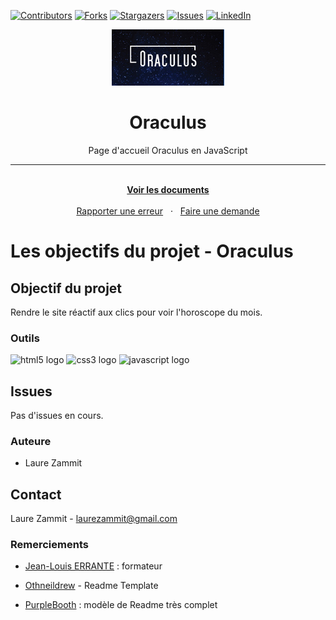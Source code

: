 [![Contributors][contributors-shield]][contributors-url]
[![Forks][forks-shield]][forks-url]
[![Stargazers][stars-shield]][stars-url]
[![Issues][issues-shield]][issues-url]
[![LinkedIn][linkedin-shield]][linkedin-url]

<div align="center">
  <a name="readme-top"></a>
  <a href="https://laurezammit.github.io/oraculus-js/">
    <img src="/img/logo-oraculus.png" alt="Logo" width="180">
  </a>

<h1 align="center">Oraculus</h1>
  <p align="center">Page d'accueil Oraculus en JavaScript</p>

  <hr>

 <p align="center">
    <br>
    <a href="https://github.com/LaureZammit/oraculus-js"><strong>Voir les documents</strong></a>
    <br>
    <br>
    <a href="https://github.com/LaureZammit/oraculus-js/issues">Rapporter une erreur</a>
    &nbsp
    ·
    &nbsp
    <a href="https://github.com/LaureZammit/oraculus-js/issues">Faire une demande</a>
  </p>
</div>

# Les objectifs du projet - Oraculus

## Objectif du projet
Rendre le site réactif aux clics pour voir l'horoscope du mois.

### Outils

<img src="https://cdn.jsdelivr.net/gh/devicons/devicon/icons/html5/html5-original.svg" height="30" alt="html5 logo"  /> 
<img src="https://cdn.jsdelivr.net/gh/devicons/devicon/icons/css3/css3-original.svg" height="30" alt="css3 logo"  />
<img src="https://cdn.jsdelivr.net/gh/devicons/devicon/icons/javascript/javascript-original.svg" height="50" alt="javascript logo"  />

## Issues

Pas d'issues en cours.

### Auteure
* Laure Zammit

## Contact
  
Laure Zammit - laurezammit@gmail.com

### Remerciements
* [Jean-Louis ERRANTE](https://www.errantecreation.com/) : formateur

* [Othneildrew](https://github.com/othneildrew/Best-README-Template/blob/master/README.md) - Readme Template
* [PurpleBooth](https://github.com/PurpleBooth/a-good-readme-template) : modèle de Readme très complet


<!-- MARKDOWN LINKS & IMAGES -->
<!-- https://www.markdownguide.org/basic-syntax/#reference-style-links -->
[contributors-shield]: https://img.shields.io/github/contributors/LaureZammit/oraculus-JS.svg?style=for-the-badge
[contributors-url]: https://github.com/LaureZammit/oraculus-JS/graphs/contributors
[forks-shield]: https://img.shields.io/github/forks/LaureZammit/oraculus-JS.svg?style=for-the-badge
[forks-url]: https://github.com/LaureZammit/oraculus-JS/forks
[stars-shield]: https://img.shields.io/github/stars/LaureZammit/oraculus-JS.svg?style=for-the-badge
[stars-url]: https://github.com/LaureZammit/oraculus-JS/stargazers
[issues-shield]: https://img.shields.io/github/issues/LaureZammit/oraculus-JS.svg?style=for-the-badge
[issues-url]: https://github.com/LaureZammit/oraculus-JS/issues

[linkedin-shield]: https://img.shields.io/badge/-LinkedIn-black.svg?style=for-the-badge&logo=linkedin&colorB=555
[linkedin-url]: https://www.linkedin.com/in/laure-zammit-84a3b3150/